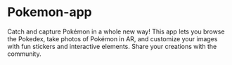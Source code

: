 # Pokemon-app
Catch and capture Pokémon in a whole new way! This app lets you browse the Pokedex, take photos of Pokémon in AR, and customize your images with fun stickers and interactive elements. Share your creations with the community.
